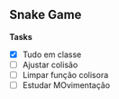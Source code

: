 ## Snake Game

**Tasks**

- [x] Tudo em classe
- [ ] Ajustar colisão
- [ ] Limpar função colisora
- [ ] Estudar MOvimentação